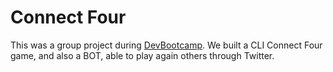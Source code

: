 # Connect Four

This was a group project during [DevBootcamp](http://www.devbootcamp.com/).
We built a CLI Connect Four game, and also a BOT, able to play again others through Twitter.
